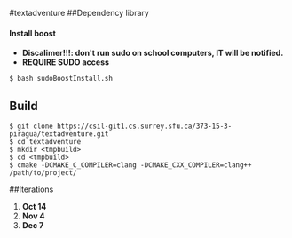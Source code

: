 #textadventure
##Dependency library
#### Install boost
* **Discalimer!!!: don't run sudo on school computers, IT will be notified.**
* **REQUIRE SUDO access**
```
$ bash sudoBoostInstall.sh
```
## Build
```
$ git clone https://csil-git1.cs.surrey.sfu.ca/373-15-3-piragua/textadventure.git
$ cd textadventure
$ mkdir <tmpbuild>
$ cd <tmpbuild>
$ cmake -DCMAKE_C_COMPILER=clang -DCMAKE_CXX_COMPILER=clang++ /path/to/project/
```
##Iterations
1. **Oct 14**
2. **Nov 4**
3. **Dec 7**
